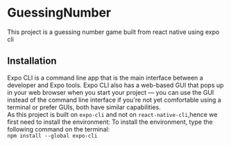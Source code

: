 # GuessingNumber
This project is a guessing number game built from react native using expo cli
<br>
## Installation
Expo CLI is a command line app that is the main interface between a developer and Expo tools. Expo CLI also has a web-based GUI that pops up in your web browser when you start your project — you can use the GUI instead of the command line interface if you're not yet comfortable using a terminal or prefer GUIs, both have similar capabilities.
<br>
As this project is built on `expo-cli` and not on `react-native-cli`,hence we first need to install the environment:
To install the environment, type the following command on the terminal:
<br>
`npm install --global expo-cli`
